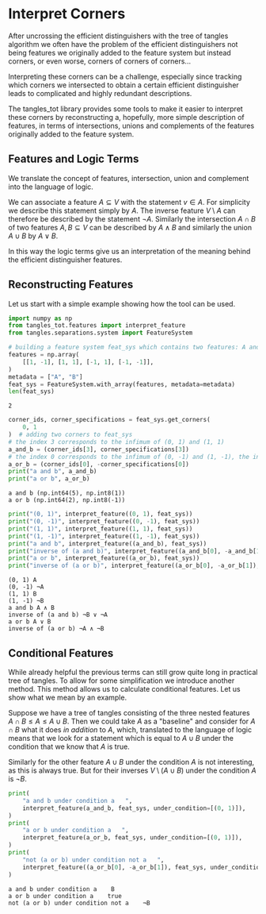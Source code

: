 # Interpret Corners

After uncrossing the efficient distinguishers with the tree of tangles algorithm we often have the problem of the efficient distinguishers not being features we originally added to the feature system but instead corners, or even worse, corners of corners of corners... 

Interpreting these corners can be a challenge, especially since tracking which corners we intersected to obtain a certain efficient distinguisher leads to complicated and highly redundant descriptions.

The tangles_tot library provides some tools to make it easier to interpret these corners by reconstructing a, hopefully, more simple description of features, in terms of intersections, unions and complements of the features originally added to the feature system. 

## Features and Logic Terms

We translate the concept of features, intersection, union and complement into the language of logic. 

We can associate a feature $A \subseteq V$ with the statement $v \in A$. For simplicity we describe this statement
simply by $A$. The inverse feature $V \setminus A$ can therefore be described by the statement $\lnot A$. 
Similarly the intersection $A \cap B$ of two features $A, B \subseteq V$ can be described by $A \land B$ and 
similarly the union $A \cup B$ by $A \lor B$. 

In this way the logic terms give us an interpretation of the meaning behind the efficient distinguisher features. 

## Reconstructing Features

Let us start with a simple example showing how the tool can be used.


```python
import numpy as np
from tangles_tot.features import interpret_feature
from tangles.separations.system import FeatureSystem

# building a feature system feat_sys which contains two features: A and B
features = np.array(
    [[1, -1], [1, 1], [-1, 1], [-1, -1]],
)
metadata = ["A", "B"]
feat_sys = FeatureSystem.with_array(features, metadata=metadata)
len(feat_sys)
```




    2




```python
corner_ids, corner_specifications = feat_sys.get_corners(
    0, 1
)  # adding two corners to feat_sys
# the index 3 corresponds to the infimum of (0, 1) and (1, 1)
a_and_b = (corner_ids[3], corner_specifications[3])
# the index 0 corresponds to the infimum of (0, -1) and (1, -1), the inverse of "a or b"
a_or_b = (corner_ids[0], -corner_specifications[0])
print("a and b", a_and_b)
print("a or b", a_or_b)
```

    a and b (np.int64(5), np.int8(1))
    a or b (np.int64(2), np.int8(-1))



```python
print("(0, 1)", interpret_feature((0, 1), feat_sys))
print("(0, -1)", interpret_feature((0, -1), feat_sys))
print("(1, 1)", interpret_feature((1, 1), feat_sys))
print("(1, -1)", interpret_feature((1, -1), feat_sys))
print("a and b", interpret_feature((a_and_b), feat_sys))
print("inverse of (a and b)", interpret_feature((a_and_b[0], -a_and_b[1]), feat_sys))
print("a or b", interpret_feature((a_or_b), feat_sys))
print("inverse of (a or b)", interpret_feature((a_or_b[0], -a_or_b[1]), feat_sys))
```

    (0, 1) A
    (0, -1) ¬A
    (1, 1) B
    (1, -1) ¬B
    a and b A ∧ B
    inverse of (a and b) ¬B ∨ ¬A
    a or b A ∨ B
    inverse of (a or b) ¬A ∧ ¬B


## Conditional Features

While already helpful the previous terms can still grow quite long in practical tree of tangles. To allow for some simplification we introduce another method. This method allows us to calculate conditional features. Let us show what we mean by an example.

Suppose we have a tree of tangles consisting of the three nested features $A \cap B \leq A \leq A \cup B$. Then we could take $A$ as a "baseline" and consider for $A \cap B$ what it does _in addition_ to $A$, which, translated to the language of logic means that we look for a statement which is equal to $A \cup B$ under the condition that we know that $A$ is true. 

Similarly for the other feature $A \cup B$ under the condition $A$ is not interesting, as this is always true. But for their inverses $V \setminus (A \cup B)$ under the condition $A$ is $\lnot B$.  


```python
print(
    "a and b under condition a   ",
    interpret_feature(a_and_b, feat_sys, under_condition=[(0, 1)]),
)
print(
    "a or b under condition a   ",
    interpret_feature(a_or_b, feat_sys, under_condition=[(0, 1)]),
)
print(
    "not (a or b) under condition not a   ",
    interpret_feature((a_or_b[0], -a_or_b[1]), feat_sys, under_condition=[(0, -1)]),
)
```

    a and b under condition a    B
    a or b under condition a    true
    not (a or b) under condition not a    ¬B

